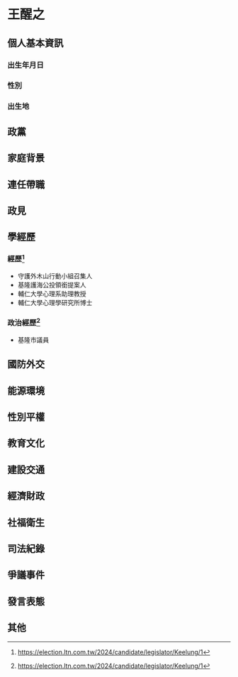 # 王醒之

## 個人基本資訊

### 出生年月日

### 性別

### 出生地

## 政黨

## 家庭背景

## 連任帶職

## 政見

## 學經歷

### 經歷[^1]

- 守護外木山行動小組召集人
- 基隆護海公投領銜提案人
- 輔仁大學心理系助理教授
- 輔仁大學心理學研究所博士

### 政治經歷[^1]

- 基隆市議員

[^1]: https://election.ltn.com.tw/2024/candidate/legislator/Keelung/1

## 國防外交

## 能源環境

## 性別平權

## 教育文化

## 建設交通

## 經濟財政

## 社福衛生

## 司法紀錄

## 爭議事件

## 發言表態

## 其他
